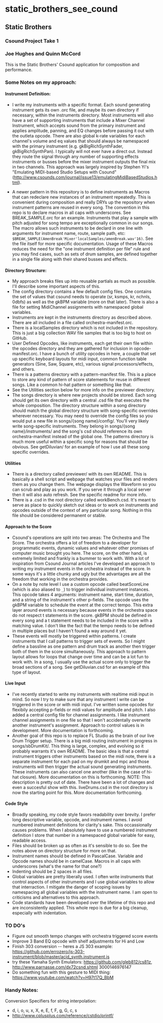 # static_brothers_see_cound

## Static Brothers
### Csound Project Take 1
### Joe Hughes and Quinn McCord

This is the Static Brothers' Csound application for composition and performance.

### Some Notes on my approach:

#### Instrument Definition:
- I write my instruments with a specific format. Each sound generating instrument gets its own .orc file, and maybe its own directory if necessary, within the instruments directory. Most instruments will also have a set of supporting instruments that include a Mixer Channel Instrument, which accepts sound from the primary instrument and applies amplitude, panning, and EQ changes before passing it out with the outleta opcode. There are also global k-rate variables for each channel's volume and eq values that should always be namespaced with the primary instrument (e.g. gkBigRichSynthFader, gkBigRichSynthPan). I typically will not ever have a direct out. Instead they route the signal through any number of supporting effects instruments or busses before the mixer instrument outputs the final mix in two channels. This approach was largely inspired by Stephen Yi's "Emulating MIDI-based Studio Setups with Csound" (http://www.csounds.com/journal/issue13/emulatingMidiBasedStudios.html).

- A newer pattern in this repository is to define instruments as Macros that can redeclare new instances of an instrument repeatedly. This is convenient during composition and really DRYs up the repository when instrument patterns are reused in every song. The convention in this repo is to declare macros in all caps with underscores. See BREAK_SAMPLE.orc for an example. Instruments that play a sample with pitch adjusted for song tempo are exceptionally common in our songs. The macro allows such instruments to be declard in one line with arguments for instrument name, route, sample path, etc: `$BREAK_SAMPLE(AmenBreak'Mixer'localSamples/amenBreak.wav'16)`. See the file itself for more specific documentation. Usage of these Macros reduces the need for the "one instrument definition per file" rule and you may find cases, such as sets of drum samples, are defined together in a single file along with their shared busses and effects.

#### Directory Structure:
- My approach breaks files up into reusable partials as much as possible. I'll describe some important aspects of this.
- The config directory contains a few default config files. One contains the set of values that csound needs to operate (sr, ksmps, kr, nchnls, 0dbfs) as well as the gkBPM variable (more on that later). There is also a file for setting MidiChannel assignments with namespaced global variables.
- Instruments are kept in the instruments directory as described above. There are all included in a file called orchestra-manifest.orc.
- There is a localSamples directory which is not included in the repository. This is just a big collection WAV file samples that is too big to host on GitHub.
- User Defined Opcodes, like instruments, each get their own file within the opcodes directory and they are gathered for inclusion in opcode-manifest.orc. I have a bunch of utility opcodes in here, a couple that set up specific keyboard layouts for midi input, common function table generators (Sine, Saw, Square, etc), various signal processors/effects, and others.
- There is a patterns directory with a pattern-manifest file. This is a place to store any kind of pattern of score statements for reuse in different songs. Like a common hi-hat pattern or something like that.
- See the Utilities section below for more info on the previewer directory.
- The songs directory is where new projects should be stored. Each song should get its own directory with a central .csd file that executes the whole composition. The directory structure within a song directory should match the global directory structure with song-specific overrides wherever necessary. You may need to override the config files so you would put a new file in songs/{song name}/config/. You'll very likely write song-specific instruments. They belong in songs/{song name}/instruments/ and the song's csd should reference its own orchestra-manifest instead of the global one. The patterns directory is much more useful within a specific song for reasons that should be obvious. See getDiluvian/ for an example of how I use all these song specific overrides.

#### Utilities
- There is a directory called previewer/ with its own README. This is basically a shell script and webpage that watches your files and renders them as you change them. The webpage displays the Waveform so you can scrub and play as you work. If you serve it through a local server then it will also auto refresh. See the specific readme for more info.
- There is a .csd in the root directory called workBench.csd. It's meant to serve as place to quickly sketch out ideas or to work on instruments and opcodes outside of the context of any particular song. Nothing in this file should be considered permanent or stable.

#### Approach to the Score
- Csound's operations are split into two areas: The Orchestra and The Score. The orchestra offers a lot of freedom to a developer for programmatic events, dynamic values and whatever other promises of computer music brought you here. The score, on the other hand, is extremely limited and frankly is a bummer to work with. With a lot of inspiration from Csound Journal articles I've developed an approach to writing my instrument events in the orchestra instead of the score. In some ways it's a little chunky and ugly but the advantages are all the freedom that working in the orchestra provides.
- On a note by note level I use a custom opcode called beatScoreLine (which is also aliased to `_`) to trigger individual instrument instances. This opcode takes 4 arguments: instrument name, start time, duration, and a string of the instrument's other p-fields. The opcode uses the gkBPM variable to schedule the event at the correct tempo. This extra layer around events is necessary because events in the orchestra space do not respect t statements in the score. gkBPM should be defined in every song and a t statement needs to be included in the score with a matching value. I don't like the fact that the tempo needs to be defined in multiple places but I haven't found a way around it yet.
- These events will mostly be triggered within patterns. I create instruments that I call patterns to trigger sets of events. So I might define a bassline as one pattern and drum track as another then trigger both of them in the score simultaneously. This approach to pattern layout allows for loops that change over time and can be a lot fun to work with.
In a song, I usually use the actual score only to trigger the broad sections of a song. See getDiluvian.csd for an example of this type of layout.


#### Live Input
- I've recently started to write my instruments with realtime midi input in mind. So now I try to make sure that any instrument I write can be triggered in the score or with midi input. I've written some opcodes for flexibily accepting p-fields or midi values for amplitude and pitch. I also added a central config file for channel assignments. I like instrument channel assignments in one file so that I won't accidentally overwrite another instrument's assignment. Approach to control values is in development. More documentation is forthcoming.
- Another goal of this repo is to replace FL Studio as the brain of our live Drum Trigger setup. There is a big midi routing instrument in progress in songs/sbDrumKit/. This thing is large, complex, and evolving so it probably warrants it's own README. The basic idea is that a central instrument triggers other instruments based on the midi note, there is a separate instrument for each pad on my drumkit and mpc and those instruments will then trigger the actual sound generating instruments. These instruments can also cancel one another (like in the case of hi-hat closure). More documentation on this is forthcoming. NOTE: This description is pretty out of date. There have been a lot of changes and even a succesful show with this. liveDrums.csd in the root directory is now the starting point for this. More documentation forthcoming.

#### Code Style
- Broadly speaking, my code style favors readability over brevity. I prefer long descriptive variable, opcode, and instrument names. I avoid numbered instrument definitions for clarity's sake. This occassionally causes problems. When I absolutely have to use a numbered instrument definition I store that number in a namespaced global variable for easy, readable access.
- Files should be broken up as often as it's sensible to do so. See the notes above on directory structure for more on that.
- Instrument names should be defined in PascalCase. Variable and Opcode names should be in camelCase. Macros in all caps with underscores (what's the name for that one?)
- Indenting should be 2 spaces in all files.
- Global variables are pretty liberally used. I often write instruments that control aspects of other instruments and I use global variables to allow that interraction. I mitigate the danger of scoping issues by namespacing all global variables with the instrument name. I am open to criticisms and alternatives to this approach.
- Code standards have been developed over the lifetime of this repo and are inconsistently applied. This whole repo is due for a big cleanup, especially with indentation.


### TO DO's
* Figure out smooth tempo changes with orchestra triggered score events
* Improve 3 Band EQ opcode with shelf adjustments for Hi and Low
* Finish 303 conversion -- heres a JS 303 example: https://github.com/errozero/js-303-instrument/blob/master/acid_synth.instrument.js
* try these Yamaha Synth Emulators: https://github.com/gleb812/cs81z, http://www.parnasse.com/dx72csnd.shtml
3000146976147
* Do something fun with this gesture to MIDI thing: https://www.youtube.com/watch?v=H97t17Q_BbM

### Handy Notes:
Conversion Specifiers for string interpolation:
* d, i, o, u, x, X, e, E, f, F, g, G, c, s
* http://www.cplusplus.com/reference/cstdio/printf/
